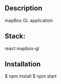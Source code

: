 ## Description
mapBox GL application

## Stack:
react
mapbox-gl

## Installation
$ npm install
$ npm start


